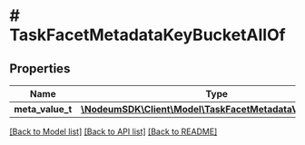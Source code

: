 # # TaskFacetMetadataKeyBucketAllOf

## Properties

Name | Type | Description | Notes
------------ | ------------- | ------------- | -------------
**meta_value_t** | [**\NodeumSDK\Client\Model\TaskFacetMetadataValueBuckets**](TaskFacetMetadataValueBuckets.md) |  | [optional] 

[[Back to Model list]](../../README.md#documentation-for-models) [[Back to API list]](../../README.md#documentation-for-api-endpoints) [[Back to README]](../../README.md)


